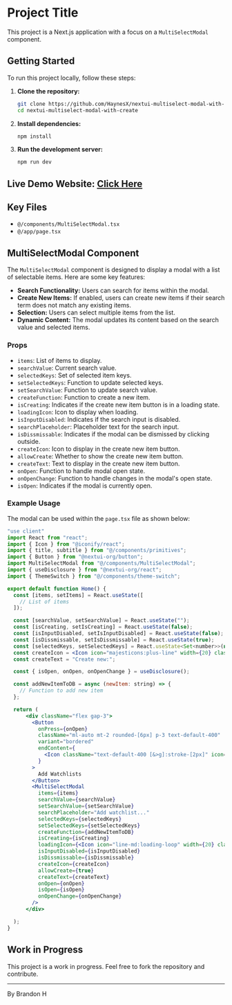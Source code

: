 # Project Title

This project is a Next.js application with a focus on a `MultiSelectModal` component.

## Getting Started

To run this project locally, follow these steps:

1. **Clone the repository:**

   ```bash
   git clone https://github.com/HaynesX/nextui-multiselect-modal-with-create.git
   cd nextui-multiselect-modal-with-create
   ```

2. **Install dependencies:**

   ```bash
   npm install
   ```

3. **Run the development server:**

   ```bash
   npm run dev
   ```

## Live Demo Website: [Click Here](https://nextui-multiselect-modal-with-create.vercel.app/)

## Key Files

- `@/components/MultiSelectModal.tsx`
- `@/app/page.tsx`

## MultiSelectModal Component

The `MultiSelectModal` component is designed to display a modal with a list of selectable items. Here are some key features:

- **Search Functionality:** Users can search for items within the modal.
- **Create New Items:** If enabled, users can create new items if their search term does not match any existing items.
- **Selection:** Users can select multiple items from the list.
- **Dynamic Content:** The modal updates its content based on the search value and selected items.

### Props

- `items`: List of items to display.
- `searchValue`: Current search value.
- `selectedKeys`: Set of selected item keys.
- `setSelectedKeys`: Function to update selected keys.
- `setSearchValue`: Function to update search value.
- `createFunction`: Function to create a new item.
- `isCreating`: Indicates if the create new item button is in a loading state.
- `loadingIcon`: Icon to display when loading.
- `isInputDisabled`: Indicates if the search input is disabled.
- `searchPlaceholder`: Placeholder text for the search input.
- `isDissmissable`: Indicates if the modal can be dismissed by clicking outside.
- `createIcon`: Icon to display in the create new item button.
- `allowCreate`: Whether to show the create new item button.
- `createText`: Text to display in the create new item button.
- `onOpen`: Function to handle modal open state.
- `onOpenChange`: Function to handle changes in the modal's open state.
- `isOpen`: Indicates if the modal is currently open.

### Example Usage

The modal can be used within the `page.tsx` file as shown below:

```jsx
"use client"
import React from "react";
import { Icon } from "@iconify/react";
import { title, subtitle } from "@/components/primitives";
import { Button } from "@nextui-org/button";
import MultiSelectModal from "@/components/MultiSelectModal";
import { useDisclosure } from "@nextui-org/react";
import { ThemeSwitch } from "@/components/theme-switch";

export default function Home() {
  const [items, setItems] = React.useState([
    // List of items
  ]);

  const [searchValue, setSearchValue] = React.useState("");
  const [isCreating, setIsCreating] = React.useState(false);
  const [isInputDisabled, setIsInputDisabled] = React.useState(false);
  const [isDissmissable, setIsDissmissable] = React.useState(true);
  const [selectedKeys, setSelectedKeys] = React.useState<Set<number>>(new Set([]));
  const createIcon = <Icon icon="majesticons:plus-line" width={20} className="text-default-400" />;
  const createText = "Create new:";

  const { isOpen, onOpen, onOpenChange } = useDisclosure();

  const addNewItemToDB = async (newItem: string) => {
    // Function to add new item
  };

  return (
      <div className="flex gap-3">
        <Button
          onPress={onOpen}
          className="ml-auto mt-2 rounded-[6px] p-3 text-default-400"
          variant="bordered"
          endContent={
            <Icon className="text-default-400 [&>g]:stroke-[2px]" icon="solar:tag-horizontal-bold-duotone" width={20} />
          }
        >
          Add Watchlists
        </Button>
        <MultiSelectModal
          items={items}
          searchValue={searchValue}
          setSearchValue={setSearchValue}
          searchPlaceholder="Add watchlist..."
          selectedKeys={selectedKeys}
          setSelectedKeys={setSelectedKeys}
          createFunction={addNewItemToDB}
          isCreating={isCreating}
          loadingIcon={<Icon icon="line-md:loading-loop" width={20} className="text-default-400" />}
          isInputDisabled={isInputDisabled}
          isDissmissable={isDissmissable}
          createIcon={createIcon}
          allowCreate={true}
          createText={createText}
          onOpen={onOpen}
          isOpen={isOpen}
          onOpenChange={onOpenChange}
        />
      </div>

  );
}
```

## Work in Progress

This project is a work in progress. Feel free to fork the repository and contribute.

---

By Brandon H
